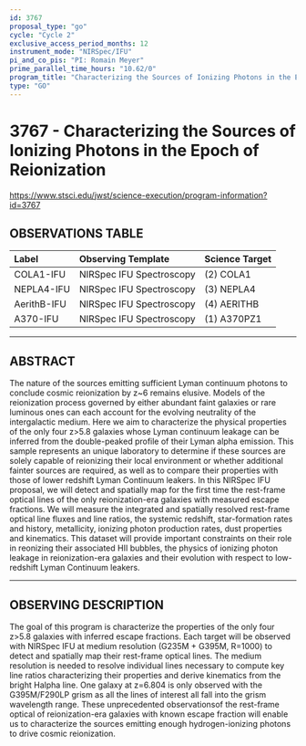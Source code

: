 ```yaml
---
id: 3767
proposal_type: "go"
cycle: "Cycle 2"
exclusive_access_period_months: 12
instrument_mode: "NIRSpec/IFU"
pi_and_co_pis: "PI: Romain Meyer"
prime_parallel_time_hours: "10.62/0"
program_title: "Characterizing the Sources of Ionizing Photons in the Epoch of Reionization"
type: "GO"
---
```

# 3767 - Characterizing the Sources of Ionizing Photons in the Epoch of Reionization
https://www.stsci.edu/jwst/science-execution/program-information?id=3767
## OBSERVATIONS TABLE
| Label             | Observing Template          | Science Target   |
| :---------------- | :-------------------------- | :--------------- |
| COLA1-IFU         | NIRSpec IFU Spectroscopy    | (2) COLA1        |
| NEPLA4-IFU        | NIRSpec IFU Spectroscopy    | (3) NEPLA4       |
| AerithB-IFU       | NIRSpec IFU Spectroscopy    | (4) AERITHB      |
| A370-IFU          | NIRSpec IFU Spectroscopy    | (1) A370PZ1      |

---

## ABSTRACT

The nature of the sources emitting sufficient Lyman continuum photons to conclude cosmic reionization by z~6 remains elusive. Models of the reionization process governed by either abundant faint galaxies or rare luminous ones can each account for the evolving neutrality of the intergalactic medium. Here we aim to characterize the physical properties of the only four z>5.8 galaxies whose Lyman continuum leakage can be inferred from the double-peaked profile of their Lyman alpha emission. This sample represents an unique laboratory to determine if these sources are solely capable of reionizing their local environment or whether additional fainter sources are required, as well as to compare their properties with those of lower redshift Lyman Continuum leakers. In this NIRSpec IFU proposal, we will detect and spatially map for the first time the rest-frame optical lines of the only reionization-era galaxies with measured escape fractions. We will measure the integrated and spatially resolved rest-frame optical line fluxes and line ratios, the systemic redshift, star-formation rates and history, metallicity, ionizing photon production rates, dust properties and kinematics. This dataset will provide important constraints on their role in reonizing their associated HII bubbles, the physics of ionizing photon leakage in reionization-era galaxies and their evolution with respect to low-redshift Lyman Continuum leakers.

---

## OBSERVING DESCRIPTION

The goal of this program is characterize the properties of the only four z>5.8 galaxies with inferred escape fractions. Each target will be observed with NIRSpec IFU at medium resolution (G235M + G395M, R=1000) to detect and spatially map their rest-frame optical lines. The medium resolution is needed to resolve individual lines necessary to compute key line ratios characterizing their properties and derive kinematics from the bright Halpha line. One galaxy at z=6.804 is only observed with the G395M/F290LP grism as all the lines of interest all fall into the grism wavelength range. These unprecedented observationsof the rest-frame optical of reionization-era galaxies with known escape fraction will enable us to characterize the sources emitting enough hydrogen-ionizing photons to drive cosmic reionization.